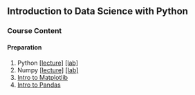 ## Introduction to Data Science with Python 

### Course Content

#### Preparation

1. Python [[lecture]](Notebooks/intro_to_python.ipynb) [[lab]](Notebooks/python_lab.ipynb)
2. Numpy [[lecture]]() [[lab]]() 
3. [Intro to Matplotlib]()
4. [Intro to Pandas]()



